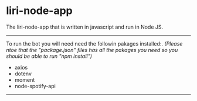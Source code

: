 # liri-node-app


The liri-node-app that is written in javascript and run in Node JS.  


***
To run the bot you will need need the followin pakages installed:.
*(Please ntoe that the "package.json" files has all the pakages you need so you should be able to run "npm install")*

- axios
- dotenv
- moment
- node-spotify-api

***


